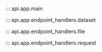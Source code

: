 ::: api.app.main

::: api.app.endpoint_handlers.dataset

::: api.app.endpoint_handlers.file

::: api.app.endpoint_handlers.request


